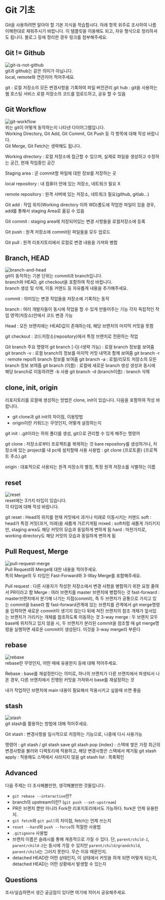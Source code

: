 # Git 기초
Git을 사용하려면 알아야 할 기본 지식을 학습합시다. 아래 항목 위주로 조사하여 나름 이해한대로 채워주시기 바랍니다. 이 템플릿을 이용해도 되고, 자유 형식으로 정리하셔도 됩니다. 블로그 등에 정리한 경우 링크를 첨부해주세요.

## Git != Github
![git-is-not-github](https://user-images.githubusercontent.com/51331195/160232512-3d6686ca-4ae3-4f11-a8d7-c893c0a7526a.png)  
git과 github는 같은 의미가 아닙니다.  
local, remote와 연관지어 적어주세요.

git : 로컬 저장소의 모든 변경사항을 기록하여 파일 버전관리
git hub : git을 사용하는 웹 호스팅 서비스
로컬 저장소의 코드를 업로드하고, 공유 할 수 있음

## Git Workflow
![git-workflow](https://cdn-media-1.freecodecamp.org/images/1*iL2J8k4ygQlg3xriKGimbQ.png)  
위는 git이 어떻게 동작하는지 나타낸 다이어그램입니다.  
Working Directory, Git Add, Git Commit, Git Push 등 각 항목에 대해 작성 바랍니다.  
Git Merge, Git Fetch는 생략해도 됩니다.

Working directory : 로컬 저장소에 접근할 수 있으며, 실제로 파일을 생성하고 수정하는 공간, 현재 작업중인 공간

Staging area : 곧 commit할 파일에 대한 정보를 저장하는 곳

local repository : 내 컴퓨터 안에 있는 저장소, 네트워크 필요 X

remote repository : 원격 서버에 있는 저장소, 네트워크 필요(github, gitlab...)

Git add : 작업 위치(Working directory 이하 WD)폴도에 작업한 파일이 있을 경우, add를 통해서 staging Area로 옮길 수 있음

Git commit : staging area에 저장되어있는 변경 사항들을 로컬저장소에 등록

Git push : 원격 저장소에 commit된 파일들을 모두 업로드

Git pull : 원격 리포지토리에서 로컬로 변경 내용을 가져와 병합

## Branch, HEAD
![branch-and-head](https://ihatetomatoes.net/wp-content/uploads/2020/04/07-head-pointer.png)  
git이 동작하는 기본 단위는 commit과 branch입니다.  
branch와 HEAD, git checkout을 포함하여 작성 바랍니다.  
branch 생성 및 삭제, 이동 커맨드 등 자유롭게 내용을 추가해주세요.

commit : 의미있는 변경 작업들을 저장소에 기록하는 동작

branch : 여러 개발자들이 동시에 작업을 할 수 있게 만들어주는 기능
각자 독립적인 작업 영역(저장소)안에서 코드 변경 가능

Head : 모든 브랜치에는 HEAD값이 존재하는데, 해당 브랜치의 마지막 커밋을 뜻함

git checkout : 코드저장소(repository)에서 특정 브랜치로 전환하는 작업


Git branch 주요 명령어
git branch [-l](-l생략 가능) : 로컬 branch 정보를 보여줌
git branch -v : 로컬 branch의 정보를 마지막 커밋 내역과 함께 보여줌
git branch -r : remote repo의 branch 정보를 보여줌
git branch -a : 로컬/리모트 저장소의 모든 branch 정보 보여줌
git branch (이름) : 로컬에 새로운 branch 생성
생성과 동시에 해당 branch로 이동하려면 -b 사용
git branch -d (branch이름) : branch 삭제


## clone, init, origin
리포지토리를 로컬에 생성하는 방법은 clone, init이 있습니다. 다음을 포함하여 작성 바랍니다.
- git clone과 git init의 차이점, 이용방법
- origin이란 키워드는 무엇인지, 어떻게 설정하는지

git init : .git이라는 하위 폴더를 생성, git으로 관리할 수 있게 해주는 명령어

git clone : 저장소로부터 프로젝트를 복제하는 것
bare repository를 생성하거나, 저장소에 있는 project를 내 pc에 설치할때 사용
사용법 : git clone {프로토콜} {프로젝트 주소}.git

origin : 대표적으로 사용되는 원격 저장소의 별칭, 특정 원격 저장소를 식별하는 이름

## reset
![reset](https://user-images.githubusercontent.com/51331195/160235594-8836570b-e8bf-484a-bb92-b2bd6d873066.png)  
reset에는 3가지 타입이 있습니다.  
각 타입에 대해 작성 바랍니다.

git reset : Head의 위치를 현재 커밋에서 과거나 미래로 이동시키는 커맨드
soft : head가 특정 커밋(과거, 미래)을 새롭게 가르키게됨
mixed : soft처럼 새롭게 가리키지만, staging area도 해당 커밋의 모습과 동일하게 변하게 됨
hard : 마찬가지로, working directory도 해당 커밋의 모습과 동일하게 변하게 됨

## Pull Request, Merge
![pull-request-merge](https://atlassianblog.wpengine.com/wp-content/uploads/bitbucket411-blog-1200x-branches2.png)  
Pull Request와 Merge에 대한 내용을 적어주세요.  
특히 Merge의 두 타입인 Fast-Forward와 3-Way Merge를 포함해주세요.

Pull request : 다른 사용자가 작성한 저장소에서 변경 사항을 병합하기 위한 요청
줄여서 PR이라고 함
Merge : 여러 브랜치를 master 브랜치에 병합하는 것
fast-forward : master브랜치에서 분기해 나가는 지점(commit), 즉 두 브랜치가 공통으로 가지고 있는 commit을 base라 함
fast-forward관계에 있는 브랜치를 관계에서 git merge명령을 입력하면 새로운 commit이 생기지 않는다
뒤에 쳐진 브랜치의 참조 개체가 앞서있는 브랜치가 가리키는 개체를 참조하도록 이동하는 것
3-way merge : 두 브랜치 모두 base에 위치하고 있지 않을 시, 두 브랜치가 분리된 commit을 참조할 때 git merge명령을 실행하면 새로운 commit이 생성된다. 이것을 3-way merge라 부른다

## rebase
![rebase](https://user-images.githubusercontent.com/51331195/160234052-7fe70f85-5906-4474-b809-782adae92b3c.png)  
rebase란 무엇인지, 어떤 때에 유용한지 등에 대해 적어주세요.

Rebase : base를 재설정한다는 의미로, 하나의 브랜치가 다른 브랜치에서 파생되서 나온 경우, 다른 브랜치에서 진행된 커밋을 가져와서 base를 재설정하는 것

내가 작업하던 브랜치에 main 내용이 필요해서 적용시키고 싶을때 쓰면 좋음

## stash
![stash](https://d8it4huxumps7.cloudfront.net/bites/wp-content/banners/2023/4/642a663eaff96_git_stash.png)  
git stash를 활용하는 방법에 대해 적어주세요.

Git stash : 변경사항을 일시적으로 저장하는 기능으로, 나중에 다시 사용가능

명령어 : 
git stash / git stash save
git stash pop {index} : 스택에 쌓은 가장 최근의 변경사항을 불러와 디렉토리에 적용하고, 해당 변경사항은 스택에서 제거됨
git stash apply : 적용해도 스택에서 사라지지 않음
git stash list : 목록확인


## Advanced
다음 주제는 더 조사해볼만한, 생각해볼만한 것들입니다. 
- `git rebase --interactive`란?
- branch의 upstream이란? (`git push --set-upstream`)
- PR은 브랜치 뿐만 아니라 Fork한 리포지토리에서도 가능하다. fork은 언제 유용한지. 
- `git fetch`와 `git pull`의 차이점, fetch는 언제 쓰는지
- `reset --hard`와 `push --force`의 적절한 사용법
- `.gitignore` 사용법
- 브랜치 이름은 슬래시를 통해 계층적으로 가질 수 있다. 단, `parent/child-1`, `parent/child-2`는 동시에 가질 수 있지만 `parent/child/grandchild`, `parent/child`는 그러지 못한다. 무슨 이유 때문인지. 
- detached HEAD란 어떤 상태인지, 이 상태에서 커밋을 하게 되면 어떻게 되는지, detached HEAD는 어떤 상황에서 발생할 수 있는지

## Questions
조사/실습하면서 생긴 궁금점이 있다면 여기에 적어서 공유해주세요.
